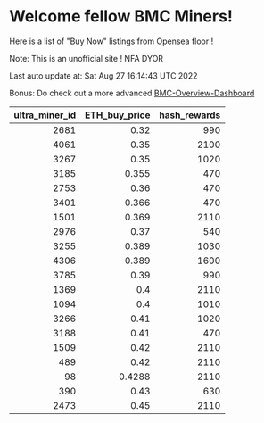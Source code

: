 # Welcome fellow BMC Miners!
Here is a list of "Buy Now" listings from Opensea floor !

Note: This is an unofficial site ! NFA DYOR

Last auto update at: Sat Aug 27 16:14:43 UTC 2022

Bonus: Do check out a more advanced [BMC-Overview-Dashboard](https://dune.com/defifunk/BMC-Overview-Dashboard)


|   ultra_miner_id |   ETH_buy_price |   hash_rewards |
|-----------------:|----------------:|---------------:|
|             2681 |          0.32   |            990 |
|             4061 |          0.35   |           2100 |
|             3267 |          0.35   |           1020 |
|             3185 |          0.355  |            470 |
|             2753 |          0.36   |            470 |
|             3401 |          0.366  |            470 |
|             1501 |          0.369  |           2110 |
|             2976 |          0.37   |            540 |
|             3255 |          0.389  |           1030 |
|             4306 |          0.389  |           1600 |
|             3785 |          0.39   |            990 |
|             1369 |          0.4    |           2110 |
|             1094 |          0.4    |           1010 |
|             3266 |          0.41   |           1020 |
|             3188 |          0.41   |            470 |
|             1509 |          0.42   |           2110 |
|              489 |          0.42   |           2110 |
|               98 |          0.4288 |           2110 |
|              390 |          0.43   |            630 |
|             2473 |          0.45   |           2110 |